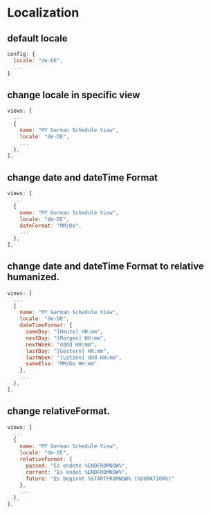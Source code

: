 # Localization

## default locale
```js
config: {
  locale: "de-DE",
  ...
}
```

## change locale in specific view
```js
views: [
  ...
  {
    name: "MY German Schedule View",
    locale: "de-DE",
    ...
  },
],
```

## change date and dateTime Format
```js
views: [
  ...
  {
    name: "MY German Schedule View",
    locale: "de-DE",
    dateFormat: "MM/Do",
    ...
  },
],
```

## change date and dateTime Format to relative humanized.
```js
views: [
  ...
  {
    name: "MY German Schedule View",
    locale: "de-DE",
    dateTimeFormat: {
      sameDay: "[Heute] HH:mm",
      nextDay: "[Morgen] HH:mm",
      nextWeek: "dddd HH:mm",
      lastDay: "[Gestern] HH:mm",
      lastWeek: "[Letzen] ddd HH:mm",
      sameElse: "MM/Do HH:mm"
    },
    ...
  },
],
```
## change relativeFormat.
```js
views: [
  ...
  {
    name: "MY German Schedule View",
    locale: "de-DE",
    relativeFormat: {
      passed: "Es endete %ENDFROMNOW%",
      current: "Es endet %ENDFROMNOW%",
      future: "Es beginnt %STARTFROMNOW% (%DURATION%)"
    },
    ...
  },
],
```
